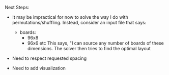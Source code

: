 Next Steps:

- It may be impractical for now to solve the way I do with permutations/shuffling. Instead, consider an input file that says:
    - boards:
        - 96x8
        - 96x6
        etc
    This says, "I can source any number of boards of these dimensions. The solver then tries to find the optimal layout


- Need to respect requested spacing
- Need to add visualization